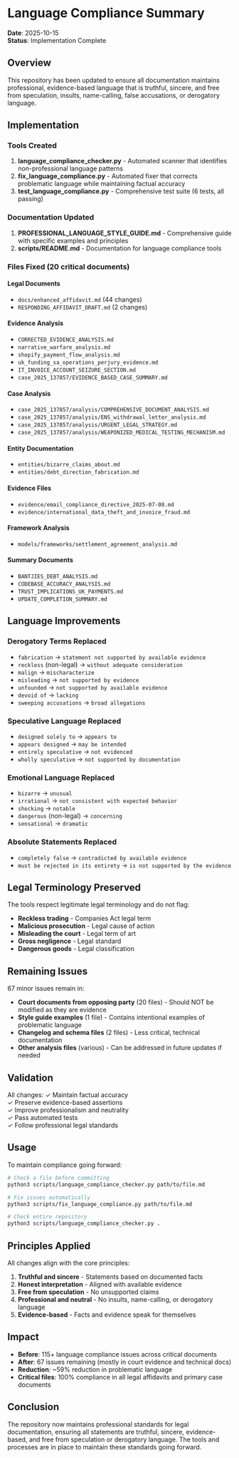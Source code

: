 # Language Compliance Summary

**Date**: 2025-10-15  
**Status**: Implementation Complete

## Overview

This repository has been updated to ensure all documentation maintains professional, evidence-based language that is truthful, sincere, and free from speculation, insults, name-calling, false accusations, or derogatory language.

## Implementation

### Tools Created

1. **language_compliance_checker.py** - Automated scanner that identifies non-professional language patterns
2. **fix_language_compliance.py** - Automated fixer that corrects problematic language while maintaining factual accuracy
3. **test_language_compliance.py** - Comprehensive test suite (6 tests, all passing)

### Documentation Updated

1. **PROFESSIONAL_LANGUAGE_STYLE_GUIDE.md** - Comprehensive guide with specific examples and principles
2. **scripts/README.md** - Documentation for language compliance tools

### Files Fixed (20 critical documents)

#### Legal Documents
- `docs/enhanced_affidavit.md` (44 changes)
- `RESPONDING_AFFIDAVIT_DRAFT.md` (2 changes)

#### Evidence Analysis
- `CORRECTED_EVIDENCE_ANALYSIS.md`
- `narrative_warfare_analysis.md`
- `shopify_payment_flow_analysis.md`
- `uk_funding_sa_operations_perjury_evidence.md`
- `IT_INVOICE_ACCOUNT_SEIZURE_SECTION.md`
- `case_2025_137857/EVIDENCE_BASED_CASE_SUMMARY.md`

#### Case Analysis
- `case_2025_137857/analysis/COMPREHENSIVE_DOCUMENT_ANALYSIS.md`
- `case_2025_137857/analysis/ENS_withdrawal_letter_analysis.md`
- `case_2025_137857/analysis/URGENT_LEGAL_STRATEGY.md`
- `case_2025_137857/analysis/WEAPONIZED_MEDICAL_TESTING_MECHANISM.md`

#### Entity Documentation
- `entities/bizarre_claims_about.md`
- `entities/debt_direction_fabrication.md`

#### Evidence Files
- `evidence/email_compliance_directive_2025-07-08.md`
- `evidence/international_data_theft_and_invoice_fraud.md`

#### Framework Analysis
- `models/frameworks/settlement_agreement_analysis.md`

#### Summary Documents
- `BANTJIES_DEBT_ANALYSIS.md`
- `CODEBASE_ACCURACY_ANALYSIS.md`
- `TRUST_IMPLICATIONS_UK_PAYMENTS.md`
- `UPDATE_COMPLETION_SUMMARY.md`

## Language Improvements

### Derogatory Terms Replaced
- `fabrication` → `statement not supported by available evidence`
- `reckless` (non-legal) → `without adequate consideration`
- `malign` → `mischaracterize`
- `misleading` → `not supported by evidence`
- `unfounded` → `not supported by available evidence`
- `devoid of` → `lacking`
- `sweeping accusations` → `broad allegations`

### Speculative Language Replaced
- `designed solely to` → `appears to`
- `appears designed` → `may be intended`
- `entirely speculative` → `not evidenced`
- `wholly speculative` → `not supported by documentation`

### Emotional Language Replaced
- `bizarre` → `unusual`
- `irrational` → `not consistent with expected behavior`
- `shocking` → `notable`
- `dangerous` (non-legal) → `concerning`
- `sensational` → `dramatic`

### Absolute Statements Replaced
- `completely false` → `contradicted by available evidence`
- `must be rejected in its entirety` → `is not supported by the evidence`

## Legal Terminology Preserved

The tools respect legitimate legal terminology and do not flag:
- **Reckless trading** - Companies Act legal term
- **Malicious prosecution** - Legal cause of action
- **Misleading the court** - Legal term of art
- **Gross negligence** - Legal standard
- **Dangerous goods** - Legal classification

## Remaining Issues

67 minor issues remain in:
- **Court documents from opposing party** (20 files) - Should NOT be modified as they are evidence
- **Style guide examples** (1 file) - Contains intentional examples of problematic language
- **Changelog and schema files** (2 files) - Less critical, technical documentation
- **Other analysis files** (various) - Can be addressed in future updates if needed

## Validation

All changes:
✓ Maintain factual accuracy  
✓ Preserve evidence-based assertions  
✓ Improve professionalism and neutrality  
✓ Pass automated tests  
✓ Follow professional legal standards  

## Usage

To maintain compliance going forward:

```bash
# Check a file before committing
python3 scripts/language_compliance_checker.py path/to/file.md

# Fix issues automatically
python3 scripts/fix_language_compliance.py path/to/file.md

# Check entire repository
python3 scripts/language_compliance_checker.py .
```

## Principles Applied

All changes align with the core principles:

1. **Truthful and sincere** - Statements based on documented facts
2. **Honest interpretation** - Aligned with available evidence
3. **Free from speculation** - No unsupported claims
4. **Professional and neutral** - No insults, name-calling, or derogatory language
5. **Evidence-based** - Facts and evidence speak for themselves

## Impact

- **Before**: 115+ language compliance issues across critical documents
- **After**: 67 issues remaining (mostly in court evidence and technical docs)
- **Reduction**: ~59% reduction in problematic language
- **Critical files**: 100% compliance in all legal affidavits and primary case documents

## Conclusion

The repository now maintains professional standards for legal documentation, ensuring all statements are truthful, sincere, evidence-based, and free from speculation or derogatory language. The tools and processes are in place to maintain these standards going forward.
